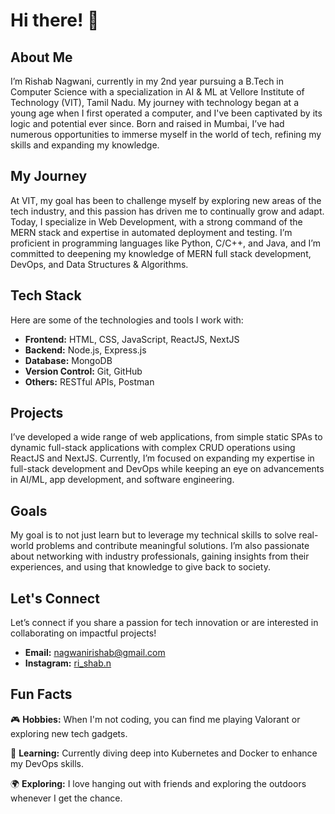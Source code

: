 # Hi there! 👋

## About Me

I’m Rishab Nagwani, currently in my 2nd year pursuing a B.Tech in Computer Science with a specialization in AI & ML at Vellore Institute of Technology (VIT), Tamil Nadu. My journey with technology began at a young age when I first operated a computer, and I've been captivated by its logic and potential ever since. Born and raised in Mumbai, I’ve had numerous opportunities to immerse myself in the world of tech, refining my skills and expanding my knowledge.

## My Journey

At VIT, my goal has been to challenge myself by exploring new areas of the tech industry, and this passion has driven me to continually grow and adapt. Today, I specialize in Web Development, with a strong command of the MERN stack and expertise in automated deployment and testing. I’m proficient in programming languages like Python, C/C++, and Java, and I’m committed to deepening my knowledge of MERN full stack development, DevOps, and Data Structures & Algorithms.

## Tech Stack

Here are some of the technologies and tools I work with:

- **Frontend:** HTML, CSS, JavaScript, ReactJS, NextJS
- **Backend:** Node.js, Express.js
- **Database:** MongoDB
- **Version Control:** Git, GitHub
- **Others:** RESTful APIs, Postman

## Projects

I’ve developed a wide range of web applications, from simple static SPAs to dynamic full-stack applications with complex CRUD operations using ReactJS and NextJS. Currently, I’m focused on expanding my expertise in full-stack development and DevOps while keeping an eye on advancements in AI/ML, app development, and software engineering.

## Goals

My goal is to not just learn but to leverage my technical skills to solve real-world problems and contribute meaningful solutions. I’m also passionate about networking with industry professionals, gaining insights from their experiences, and using that knowledge to give back to society.

## Let's Connect

Let’s connect if you share a passion for tech innovation or are interested in collaborating on impactful projects!

- **Email:** [nagwanirishab@gmail.com](mailto:nagwanirishab@gmail.com)
- **Instagram:** [ri_shab.n](https://www.instagram.com/ri_shab.n/profilecard/?igsh=MTd2ZmRlczlwZHlzMg==)

## Fun Facts

🎮 **Hobbies:** When I'm not coding, you can find me playing Valorant or exploring new tech gadgets.

🌱 **Learning:** Currently diving deep into Kubernetes and Docker to enhance my DevOps skills.

🌍 **Exploring:** I love hanging out with friends and exploring the outdoors whenever I get the chance.
